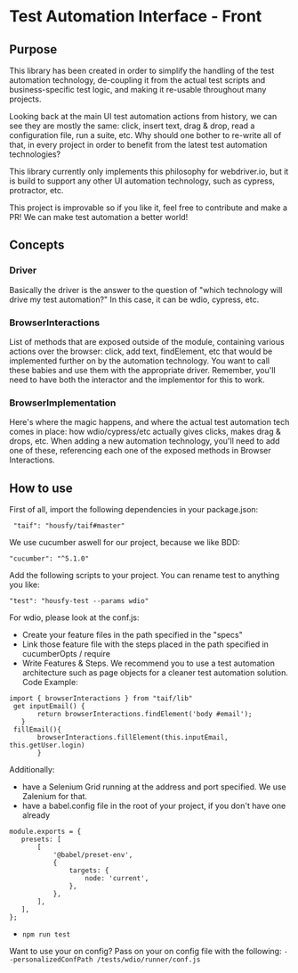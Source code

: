 # Test Automation Interface - Front

## Purpose
This library has been created in order to simplify the handling of the test automation technology, de-coupling it from the actual test scripts and business-specific test logic, and making it re-usable throughout many projects.

Looking back at the main UI test automation actions from history, we can see they are  mostly the same: click, insert text, drag & drop, read a configuration file, run a suite, etc. Why should one bother to re-write all of that, in every project in order to benefit from the latest test automation technologies?

This library currently only implements this philosophy for  webdriver.io, but it is build to support any other UI automation technology, such as cypress, protractor, etc. 

This project is improvable so if you like it, feel free to contribute and make a PR! We can make test automation a better world! 
## Concepts

### Driver 
Basically the driver is the answer to the question of "which technology will drive my test automation?"
In this case, it can be wdio, cypress, etc.

 
### BrowserInteractions
List of methods that are exposed outside of the module, containing various actions over the browser: click, add text, findElement, etc that would be implemented further on by the automation technology.
You want to call these babies and use them with the appropriate driver. 
Remember, you'll need to have both the interactor and the implementor for this to work.

### BrowserImplementation
Here's where the magic happens, and where the actual test automation tech comes in place: how wdio/cypress/etc actually gives clicks, makes drag & drops, etc.
When adding a new automation technology, you'll need to add one of these, referencing each one of the exposed methods in Browser Interactions.

## How to use
First of all, import the following dependencies in your package.json:

   ```
    "taif": "housfy/taif#master" 
   ```

We use cucumber aswell for our project, because we like BDD:

   ``` 
   "cucumber": "^5.1.0"
   ```


Add the following scripts to your project. You can rename test to anything you like:

   ```  
   "test": "housfy-test --params wdio"
   ```

For wdio, please look at the conf.js: 
- Create your feature files in the path specified in the "specs"
- Link those feature file with the steps placed in the path specified in cucumberOpts / require 
- Write Features & Steps. We recommend you to use a test automation architecture such as page objects for a cleaner test automation solution. 
 Code Example: 
 ```
 import { browserInteractions } from "taif/lib"
  get inputEmail() {
        return browserInteractions.findElement('body #email');
    }
  fillEmail(){
        browserInteractions.fillElement(this.inputEmail, this.getUser.login)
        }
 ``` 
 Additionally: 
 - have a Selenium Grid running at the address and port specified. We use Zalenium for that.   
 - have a babel.config file in the root of your project, if you don't have one already
  ```
 module.exports = {
     presets: [
         [
             '@babel/preset-env',
             {
                 targets: {
                     node: 'current',
                 },
             },
         ],
     ],
 };
  ```
 - ``` npm run test ```
 
 Want to use your on config?
 Pass on your on config file with the following: 
  ``` --personalizedConfPath /tests/wdio/runner/conf.js ```
 

